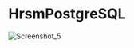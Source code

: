 # HrsmPostgreSQL
![Screenshot_5](https://user-images.githubusercontent.com/76488131/123920920-276df380-d98f-11eb-9acf-a4b1b49f340f.png)




